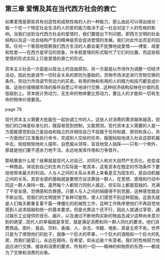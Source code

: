 ## 第三章 爱情及其在当代西方社会的衰亡

如果爱情是那些具有创造性和成熟性格的人的一种能力，那么由此可以得出结论：每一个在一个特定社会生活的人的爱的能力取决于这一社会对这个人的性格的影响。当我们谈到当代西方社会的爱情时，我们要提出下列问题，即西方文明的社会结构以及这一社会结构产生的精神是否会促进爱情的发展。我们对此作出否定的回答。任何一个客观地观察我们西方生活的人都会毫不犹豫地说爱情——博爱、母爱和性爱——在西方是罕见的现象，许多假爱情的形式取代了它们的位置，而这些假爱情的形式实际上只是爱情的衰亡的形式。

资本主义社会一方面是以政治上的自由原则，另一方面是以市场作为调整一切经济活动，因此也是调节一切社会关系的原则为基础的。货物市场决定进行货物交换的条件。劳动力市场调节劳动力的买卖。有用的物和有用的人的精力和技巧都变成价值，这些价值根据市场的条件自愿公平地进行交换...这种经济结构反映在价值的高低级别上。资本统计劳动力，无生命的物体要比劳动力，要比人的才能和一切有生命的物体价值要高。

page 79

现代资本主义需要大批能在一起协调工作的人。这些人对消费的需求越来越高，但他们的口味是标准化的，既容易受到控制，又能预测。现代资本主义需要的人是一方面能感觉到自己是自由和独立的并相信自己不屈服于任何权威、原则和良心，另一方面他们又准备执行命令，完成别人交给的任务，服服帖帖地进入社会这部机器中去，规规矩矩地听人摆布，自愿服从领导，盲目地受人指挥——只有一个例外，那就是他们要不遗余力地干活，永远地发挥作用和力争晋升。

那结果是什么呢？结果就是现代人对自己、对同代人和对大自然产生异化。他变成一种商品，体验到自己的生命力实际是一笔资本，这笔资本在既定的市场条件下要给他带来最大的利润。人与人之间的关系从本质上来看是互为陌生的，是自动机器之间的关系，其安全感的基础就是要想方设法靠拢一群人，在思想、感情和行动中同这一群人保持一致。虽然每个人都努力同别人接近，但实际上都是孤独的，充满了不安全感、恐惧感和负罪感。只要人与人之间的隔膜得不到克服，这种感觉就会不断出现。但我们的文明提供了各种可能性，使人们感觉不到这种孤独。这首先就是人们每天都重复着千篇一律僵化的机械性工作，这种工作秩序使他们不再自觉地感到人追求超越和统一的基本要求。但是光靠这个还不行，因此人就通过享受，通过娱乐工业提供的音乐、画片，以及通过不断地购买新的物品去减少这种尚未意识到的绝望...现代人的幸福就是享受，就是满足消费和同一群人同化的要求。他们消费商品、图片、食品、饮料、香烟、人、杂志、书籍、电影，真是无奇不有。世界只是为了填饱他们的肚子，就像一个巨大的苹果，一个巨大的酒瓶和一个巨大的乳房，而我们是婴儿，永远在期待，在希望，却永远是个失意者。我们的性格努力地适应进行交换、接收和消费的要求。所有的一切——精神的和物质的东西——都成为了交换和消费的对象。
